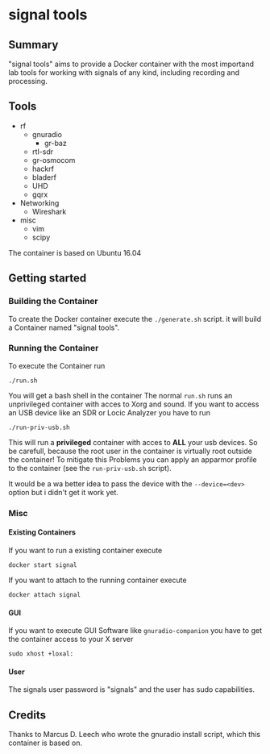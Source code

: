 # signal tools


## Summary 
"signal tools" aims to provide a Docker container with the most importand lab tools for working with signals of any kind, including recording and processing.

## Tools
* rf
	* gnuradio
		* gr-baz
	* rtl-sdr
	* gr-osmocom
	* hackrf
	* bladerf
	* UHD
	* gqrx
* Networking
	* Wireshark
* misc
	* vim
	* scipy

The container is based on Ubuntu 16.04

## Getting started

### Building the Container
To create the Docker container execute the `./generate.sh` script. it will build a Container named "signal tools".

### Running the Container
To execute the Container run

    ./run.sh
    
You will get a bash shell in the container
The normal `run.sh` runs an unprivileged container with acces to Xorg and sound. If you want to access an USB device like an SDR or Locic Analyzer you have to run

    ./run-priv-usb.sh
    
This will run a **privileged** container with acces to **ALL** your usb devices. So be carefull, because the root user in the container is virtually root outside the container! To mitigate this Problems you can apply an apparmor profile to the container (see the `run-priv-usb.sh` script).

It would be a wa better idea to pass the device with the `--device=<dev>` option but i didn't get it work yet.


### Misc
#### Existing Containers
If you want to run a existing container execute

	docker start signal
    
If you want to attach to the running container execute

    docker attach signal

#### GUI
If you want to execute GUI Software like `gnuradio-companion` you have to get the container access to your X server

	sudo xhost +loxal:

#### User
The signals user password is "signals" and the user has sudo capabilities.

## Credits
Thanks to Marcus D. Leech who wrote the gnuradio install script, which this container is based on.
